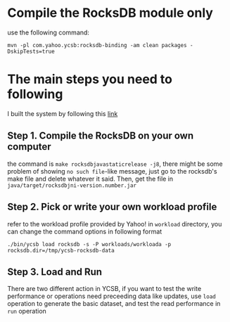 # Compile the RocksDB module only

use the following command:

`mvn -pl com.yahoo.ycsb:rocksdb-binding -am clean packages -DskipTests=true`

# The main steps you need to following

I built the system by following this [link](http://www.programmersought.com/article/2061668498/)

## Step 1. Compile the RocksDB on your own computer

the command is `make rocksdbjavastaticrelease -j8`, there might be some problem of showing `no such file`-like message, just go to the rocksdb's make file and delete whatever it said. Then, get the file in `java/target/rocksdbjni-version.number.jar`


## Step 2. Pick or write your own workload profile

refer to the workload profile provided by Yahoo! in `workload` directory, you can change the command options in following format

`./bin/ycsb load rocksdb -s -P workloads/workloada -p rocksdb.dir=/tmp/ycsb-rocksdb-data`


## Step 3. Load and Run

There are two different action in YCSB, if you want to test the write performance or operations need preceeding data like updates, use `load` operation to generate the basic dataset, and test the read performance in `run` operation



